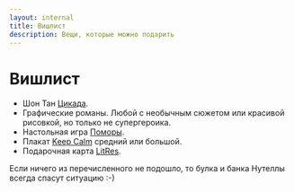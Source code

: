 ```yaml
---
layout: internal
title: Вишлист
description: Вещи, которые можно подарить
---
```


# Вишлист

-   Шон Тан [Цикада](https://www.amazon.com/Cicada-Shaun-Tan/dp/1338298399).
-   Графические романы. Любой с необычным сюжетом или красивой рисовкой, но только не супергероика.
-   Настольная игра [Поморы](https://tesera.ru/game/pomors/).
-   Плакат [Keep Calm](http://plaqat.ru/posters/minimal/34604) средний или большой.
-   Подарочная карта [LitRes](https://www.litres.ru/kniga-luchshiy-podarok/).

Если ничего из перечисленного не подошло, то булка и банка Нутеллы всегда спасут ситуацию :-)
